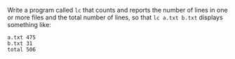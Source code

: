 Write a program called `lc` that counts and reports the number of lines in one or more files and the total number of lines,
so that `lc a.txt b.txt` displays something like:

```
a.txt 475
b.txt 31
total 506
```
